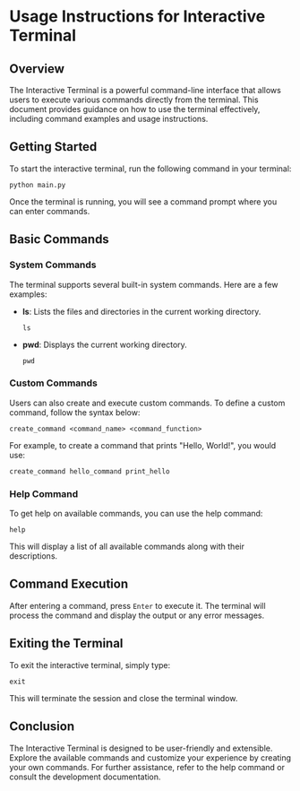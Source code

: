 # Usage Instructions for Interactive Terminal

## Overview

The Interactive Terminal is a powerful command-line interface that allows users to execute various commands directly from the terminal. This document provides guidance on how to use the terminal effectively, including command examples and usage instructions.

## Getting Started

To start the interactive terminal, run the following command in your terminal:

```
python main.py
```

Once the terminal is running, you will see a command prompt where you can enter commands.

## Basic Commands

### System Commands

The terminal supports several built-in system commands. Here are a few examples:

- **ls**: Lists the files and directories in the current working directory.
  ```
  ls
  ```

- **pwd**: Displays the current working directory.
  ```
  pwd
  ```

### Custom Commands

Users can also create and execute custom commands. To define a custom command, follow the syntax below:

```
create_command <command_name> <command_function>
```

For example, to create a command that prints "Hello, World!", you would use:

```
create_command hello_command print_hello
```

### Help Command

To get help on available commands, you can use the help command:

```
help
```

This will display a list of all available commands along with their descriptions.

## Command Execution

After entering a command, press `Enter` to execute it. The terminal will process the command and display the output or any error messages.

## Exiting the Terminal

To exit the interactive terminal, simply type:

```
exit
```

This will terminate the session and close the terminal window.

## Conclusion

The Interactive Terminal is designed to be user-friendly and extensible. Explore the available commands and customize your experience by creating your own commands. For further assistance, refer to the help command or consult the development documentation.